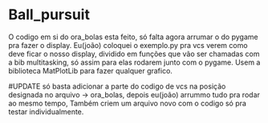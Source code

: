 # Ball_pursuit
O codigo em si do ora_bolas esta feito, só falta agora arrumar o do pygame pra fazer o display. Eu(joão) coloquei o exemplo.py pra vcs verem como deve ficar o nosso display, dividido em funções que vão ser chamadas com a bib multitasking, só assim para elas rodarem junto com o pygame.
Usem a biblioteca MatPlotLib para fazer qualquer grafico.

#UPDATE
só basta adicionar a parte do codigo de vcs na posição designada no arquivo -> ora_bolas, depois eu(joão) arrummo tudo pra rodar ao mesmo tempo, Também criem um arquivo novo com o codigo só pra testar individualmente.
